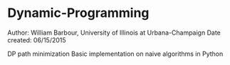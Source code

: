 # Dynamic-Programming

Author: William Barbour, University of Illinois at Urbana-Champaign
Date created: 06/15/2015

DP path minimization
Basic implementation on naive algorithms in Python
